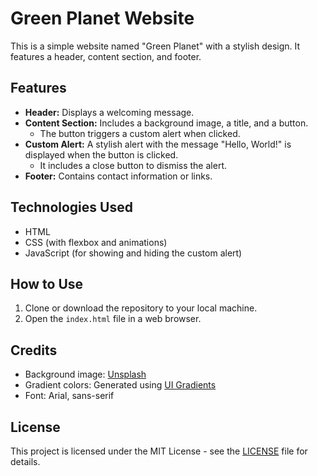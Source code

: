 # Green Planet Website

This is a simple website named "Green Planet" with a stylish design. It features a header, content section, and footer.

## Features

- **Header:** Displays a welcoming message.
- **Content Section:** Includes a background image, a title, and a button.
  - The button triggers a custom alert when clicked.
- **Custom Alert:** A stylish alert with the message "Hello, World!" is displayed when the button is clicked.
  - It includes a close button to dismiss the alert.
- **Footer:** Contains contact information or links.

## Technologies Used

- HTML
- CSS (with flexbox and animations)
- JavaScript (for showing and hiding the custom alert)

## How to Use

1. Clone or download the repository to your local machine.
2. Open the `index.html` file in a web browser.

## Credits

- Background image: [Unsplash](https://unsplash.com)
- Gradient colors: Generated using [UI Gradients](https://uigradients.com/)
- Font: Arial, sans-serif

## License

This project is licensed under the MIT License - see the [LICENSE](LICENSE) file for details.

